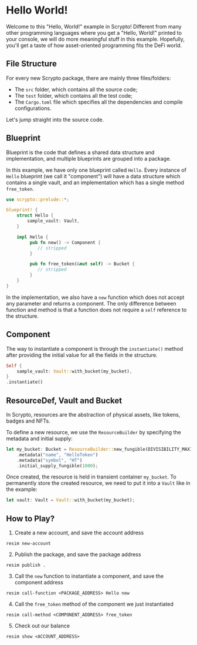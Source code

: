 # Hello World!

Welcome to this "Hello, World!" example in Scrypto! Different from many other programming languages where you get a "Hello, World!" printed to your console, we will do more meaningful stuff in this example. Hopefully, you'll get a taste of how asset-oriented programming fits the DeFi world.

## File Structure

For every new Scrypto package, there are mainly three files/folders:
- The `src` folder, which contains all the source code;
- The `test` folder, which contains all the test code;
- The `Cargo.toml` file which specifies all the dependencies and compile configurations.

Let's jump straight into the source code.

## Blueprint

Blueprint is the code that defines a shared data structure and implementation, and multiple blueprints are grouped into a package.


In this example, we have only one blueprint called `Hello`. Every instance of `Hello` blueprint (we call it "component") will have a data structure which contains a single vault, and an implementation which has a single method `free_token`. 

```rust
use scrypto::prelude::*;

blueprint! {
    struct Hello {
        sample_vault: Vault,
    }

    impl Hello {
         pub fn new() -> Component {
            // stripped
         }

         pub fn free_token(&mut self) -> Bucket {
            // stripped
         }
    }
}
```

In the implementation, we also have a `new` function which does not accept any parameter and returns a component. The only difference between function and method is that a function does not require a `self` reference to the structure.

## Component

The way to instantiate a component is through the `instantiate()` method after providing the initial value for all the fields in the structure.

```rust
Self {
    sample_vault: Vault::with_bucket(my_bucket),
}
.instantiate()
```

## ResourceDef, Vault and Bucket

In Scrypto, resources are the abstraction of physical assets, like tokens, badges and NFTs. 

To define a new resource, we use the `ResourceBuilder` by specifying the metadata and initial supply:
```rust
let my_bucket: Bucket = ResourceBuilder::new_fungible(DIVISIBILITY_MAXIMUM)
    .metadata("name", "HelloToken")
    .metadata("symbol", "HT")
    .initial_supply_fungible(1000);
```

Once created, the resource is held in transient container `my_bucket`. To permanently store the created resource, we need to put it into a `Vault` like in the example:
```rust
let vault: Vault = Vault::with_bucket(my_bucket);
```

## How to Play?

1. Create a new account, and save the account address
```
resim new-account
```
2. Publish the package, and save the package address
```
resim publish .
```
3. Call the `new` function to instantiate a component, and save the component address
```
resim call-function <PACKAGE_ADDRESS> Hello new
```
4. Call the `free_token` method of the component we just instantiated
```
resim call-method <COMPONENT_ADDRESS> free_token
```
5. Check out our balance
```
resim show <ACCOUNT_ADDRESS>
```